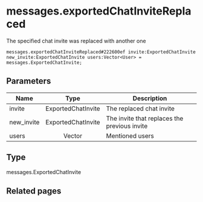 # messages.exportedChatInviteReplaced
The specified chat invite was replaced with another one

```
messages.exportedChatInviteReplaced#222600ef invite:ExportedChatInvite new_invite:ExportedChatInvite users:Vector<User> = messages.ExportedChatInvite;
```

## Parameters
| Name | Type | Description |
| ---- | :----: | ----------- |
| invite | ExportedChatInvite | The replaced chat invite |
| new_invite | ExportedChatInvite | The invite that replaces the previous invite |
| users | Vector<User> | Mentioned users |


## Type
messages.ExportedChatInvite

## Related pages
